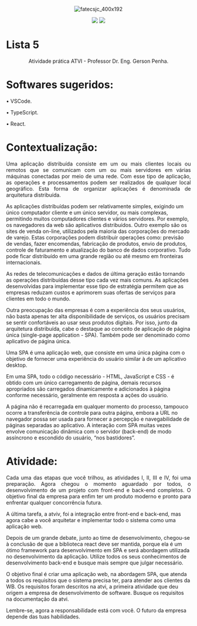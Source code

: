 <div align="center">

![fatecsjc_400x192](https://user-images.githubusercontent.com/71477357/161321048-dc637b2e-0314-4e07-b2f9-8cda9f653356.png)
<p align="center">
  
<img src="http://img.shields.io/static/v1?label=STATUS&message=CONCLUIDO&color=GREEN&style=flat"/>
<img src="https://img.shields.io/badge/ÚLTIMA%20MODIFICAÇÃO-DEZEMBRO%20DE%202022-brightgreen&style=flat"/>

</div>

# Lista 5

<p align="center">Atividade prática ATVI - Professor Dr. Eng. Gerson Penha.</p>

# Softwares sugeridos:
• VSCode.

• TypeScript.

• React.

# Contextualização:
<p align="justify">
Uma aplicação distribuída consiste em um ou mais clientes locais ou remotos que se comunicam com um ou mais servidores em várias máquinas conectadas por meio de uma rede. Com esse tipo de aplicação, as operações e processamentos podem ser realizados de qualquer local geográfico. Esta forma de organizar aplicações é denominada de arquitetura distribuída.

As aplicações distribuídas podem ser relativamente simples, exigindo um único computador cliente e um único servidor, ou mais complexas, permitindo muitos computadores clientes e vários servidores. Por exemplo, os navegadores da web são aplicativos distribuídos. Outro exemplo são os sites de venda on-line, utilizados pela maioria das corporações do mercado de varejo. Estas corporações podem distribuir operações como: previsão de vendas, fazer encomendas, fabricação de produtos, envio de produtos, controle de faturamento e atualização do banco de dados corporativo. Tudo pode ficar distribuído em uma grande região ou até mesmo em fronteiras internacionais.

As redes de telecomunicações e dados de última geração estão tornando as operações distribuídas desse tipo cada vez mais comuns. As aplicações desenvolvidas para implementar esse tipo de estratégia permitem que as empresas reduzam custos e aprimorem suas ofertas de serviços para clientes em todo o mundo.

Outra preocupação das empresas é com a experiência dos seus usuários, não basta apenas ter alta disponibilidade de serviços, os usuários precisam se sentir confortáveis ao usar seus produtos digitais. Por isso, junto da arquitetura distribuída, cabe o destaque ao conceito de aplicação de página única (single-page application - SPA). Também pode ser denominado como aplicativo de página única.

Uma SPA é uma aplicação web, que consiste em uma única página com o objetivo de fornecer uma experiência do usuário similar à de um aplicativo desktop.

Em uma SPA, todo o código necessário - HTML, JavaScript e CSS - é obtido com um único carregamento de página, demais recursos apropriados são carregados dinamicamente e adicionados à página conforme necessário, geralmente em resposta a ações do usuário.

A página não é recarregada em qualquer momento do processo, tampouco ocorre a transferência de controle para outra página, embora a URL no navegador possa ser usada para fornecer a percepção e navegabilidade de páginas separadas ao aplicativo. A interação com SPA muitas vezes envolve comunicação dinâmica com o servidor (back-end) de modo assíncrono e escondido do usuário, “nos bastidores”.
</p>

# Atividade:
<p align="justify">
Cada uma das etapas que você trilhou, as atividades I, II, III e IV, foi uma preparação. Agora chegou o momento aguardado por todos, o desenvolvimento de um projeto com front-end e back-end completos. O objetivo final da empresa para enfim ter um produto moderno e pronto para enfrentar qualquer concorrência
futura.

A última tarefa, a atviv, foi a integração entre front-end e back-end, mas agora cabe a você arquitetar e implementar todo o sistema como uma aplicação web.

Depois de um grande debate, junto ao time de desenvolvimento, chegou-se à conclusão de que a biblioteca react deve ser mantida, porque ela é um ótimo framework para desenvolvimento em SPA e será abordagem utilizada no desenvolvimento da aplicação. Utilize todos os seus conhecimentos de desenvolvimento back-end
e busque mais sempre que julgar necessário.

O objetivo final é criar uma aplicação web, na abordagem SPA, que atenda a todos os requisitos que o sistema precisa ter, para atender aos clientes da WB. Os requisitos foram descritos na atvi, a primeira atividade que deu origem a empresa de desenvolvimento de software. Busque os requisitos na documentação da atvi.

Lembre-se, agora a responsabilidade está com você. O futuro da empresa depende das tuas habilidades.
</p>
